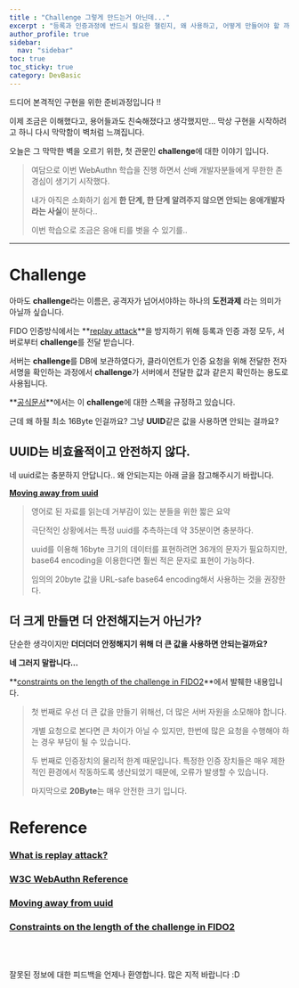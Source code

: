 ```yaml
---
title : "Challenge 그렇게 만드는거 아닌데..."
excerpt : "등록과 인증과정에 반드시 필요한 챌린지, 왜 사용하고, 어떻게 만들어야 할 까?"
author_profile: true
sidebar:
  nav: "sidebar"
toc: true
toc_sticky: true
category: DevBasic
---
```


드디어 본격적인 구현을 위한 준비과정입니다 !!

이제 조금은 이해했다고, 용어들과도 친숙해졌다고 생각했지만... 막상 구현을 시작하려고 하니 다시 막막함이 벽처럼 느껴집니다.  
  
오늘은 그 막막한 벽을 오르기 위한, 첫 관문인 **challenge**에 대한 이야기 입니다.

> 여담으로 이번 WebAuthn 학습을 진행 하면서 선배 개발자분들에게 무한한 존경심이 생기기 시작했다.  
>  
> 내가 아직은 소화하기 쉽게 **한 단계, 한 단계 알려주지 않으면 안되는 응애개발자라는 사실**이 분하다..    
>    
> 이번 학습으로 조금은 응애 티를 벗을 수 있기를..
    
---
  
# Challenge  

아마도 **challenge**라는 이름은, 공격자가 넘어서야하는 하나의 **도전과제** 라는 의미가 아닐까 싶습니다.      
  
FIDO 인증방식에서는 **[replay attack](https://academy.binance.com/en/articles/what-is-a-replay-attack)**을 방지하기 위해 등록과 인증 과정 모두, 서버로부터 **challenge**를 전달 받습니다.  

서버는 **challenge**를 DB에 보관하였다가, 클라이언트가 인증 요청을 위해 전달한 전자서명을 확인하는 과정에서 **challenge**가 서버에서 전달한 값과 같은지 확인하는 용도로 사용됩니다.  

**[공식문서](https://w3c.github.io/webauthn/#sctn-cryptographic-challenges)**에서는 이 **challenge**에 대한 스펙을 규정하고 있습니다.   
  
근데 왜 하필 최소 16Byte 인걸까요? 그냥 **UUID**같은 값을 사용하면 안되는 걸까요?  
  
## **UUID는 비효율적이고 안전하지 않다.**  
  
네 uuid로는 충분하지 안답니다..  왜 안되는지는 아래 글을 참고해주시기 바랍니다.  

**[Moving away from uuid](https://neilmadden.blog/2018/08/30/moving-away-from-uuids/)**   
  
> 영어로 된 자료를 읽는데 거부감이 있는 분들을 위한 짧은 요약  
>   
> 극단적인 상황에서는 특정 uuid를 추측하는데 약 35분이면 충분하다.
>   
> uuid를 이용해 16byte 크기의 데이터를 표현하려면 36개의 문자가 필요하지만, base64 encoding을 이용한다면 훨씬 적은 문자로 표현이 가능하다.  
>   
> 임의의 20byte 값을 URL-safe base64 encoding해서 사용하는 것을 권장한다.

## **더 크게 만들면 더 안전해지는거 아닌가?**  
    
단순한 생각이지만 **더더더더 안정해지기 위해 더 큰 값을 사용하면 안되는걸까요?**  
  
**네 그러지 말랍니다...**  
  
**[constraints on the length of the challenge in FIDO2](https://groups.google.com/a/fidoalliance.org/g/fido-dev/c/la5eGs484n8)**에서 발췌한 내용입니다.  

> 첫 번째로 우선 더 큰 값을 만들기 위해선, 더 많은 서버 자원을 소모해야 합니다.  
>  
> 개별 요청으로 본다면 큰 차이가 아닐 수 있지만, 한번에 많은 요청을 수행해야 하는 경우 부담이 될 수 있습니다.    
>    
> 두 번째로 인증장치의 물리적 한계 때문입니다. 특정한 인증 장치들은 매우 제한적인 환경에서 작동하도록 생산되었기 때문에, 오류가 발생할 수 있습니다.  
> 
> 마지막으로 **20Byte**는 매우 안전한 크기 입니다. 

    
# Reference

### **[What is replay attack?](https://academy.binance.com/en/articles/what-is-a-replay-attack)**

### **[W3C WebAuthn Reference](https://w3c.github.io/webauthn/#sctn-cryptographic-challenges)**  
  
### **[Moving away from uuid](https://neilmadden.blog/2018/08/30/moving-away-from-uuids/)**  
  
### **[Constraints on the length of the challenge in FIDO2](https://groups.google.com/a/fidoalliance.org/g/fido-dev/c/la5eGs484n8)**  
  
&nbsp;  
&nbsp;  
  
잘못된 정보에 대한 피드백을 언제나 환영합니다. 많은 지적 바랍니다 :D  